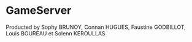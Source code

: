 # GameServer

Producted by Sophy BRUNOY, Connan HUGUES, Faustine GODBILLOT, Louis BOUREAU et Solenn KEROULLAS
